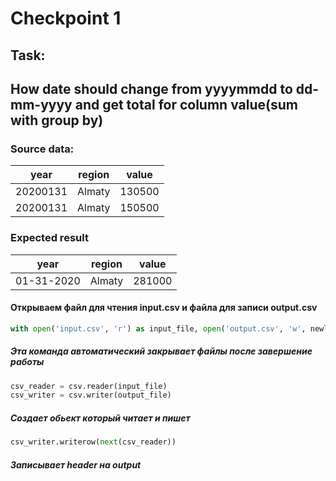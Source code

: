 # Checkpoint 1 
## Task:
## How date should change from yyyymmdd to dd-mm-yyyy and get total for column value(sum with group by)
### Source data:
| year | region | value |
| ------ | ------ | ------|
|20200131 | Almaty | 130500 |
|20200131 | Almaty | 150500 |
### Expected result
| year | region | value |
| ---------- | ------ | ------|
| 01-31-2020 | Almaty | 281000 |
#### Открываем файл для чтения input.csv и файла для записи output.csv 
```python
with open('input.csv', 'r') as input_file, open('output.csv', 'w', newline='') as output_file:
```
##### Эта команда автоматический закрывает файлы после завершение работы

```python 
csv_reader = csv.reader(input_file)
csv_writer = csv.writer(output_file)
```
##### Создает обьект который читает и пишет

```python
csv_writer.writerow(next(csv_reader))
```
##### Записывает header на output

